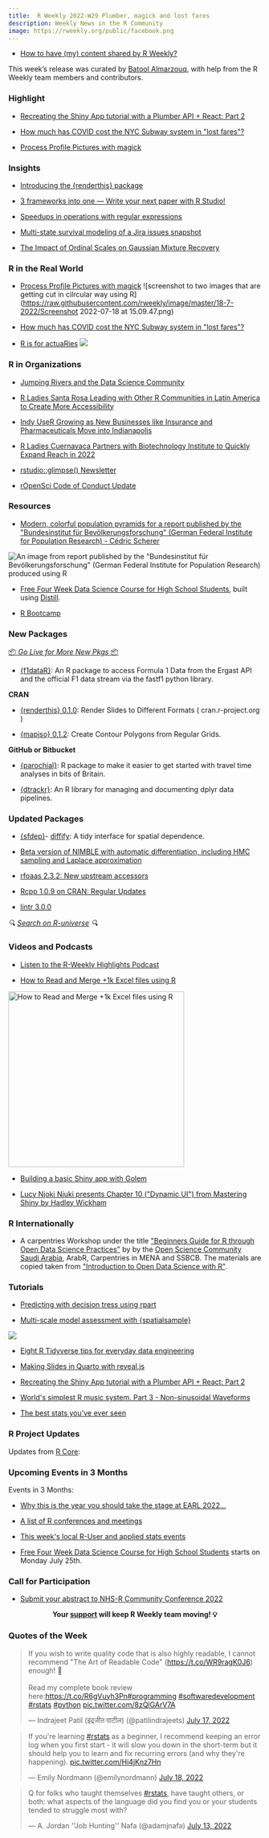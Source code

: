 ```yaml
---
title:  R Weekly 2022-W29 Plumber, magick and lost fares
description: Weekly News in the R Community
image: https://rweekly.org/public/facebook.png
---
```



+ [How to have (my) content shared by R Weekly?](https://github.com/rweekly/rweekly.org#how-to-have-my-content-shared-by-r-weekly)

This week’s release was curated by [Batool Almarzouq](https://github.com/BatoolMM), with help from the R Weekly team members and contributors.
                                                                                                                                                                                                                                                                                                         
###  Highlight

+ [Recreating the Shiny App tutorial with a Plumber API + React: Part 2](https://www.jumpingrivers.com/blog/r-shiny-plumber-react-node-npm-part-2/)  
                                                                                                           
+ [How much has COVID cost the NYC Subway system in \"lost fares\"?](https://jlaw.netlify.app/2022/07/13/how-much-has-covid-cost-the-nyc-subway-system-in-lost-fares/)

+ [Process Profile Pictures with magick](https://www.garrickadenbuie.com/blog/process-profile-picture-magick/)


### Insights

+ [Introducing the {renderthis} package](https://www.jhelvy.com/posts/2022-06-28-introducing-renderthis/)

+ [3 frameworks into one — Write your next paper with R Studio!](https://www.ds-econ.com/write-your-whole-paper-in-r-it-is-better/)

+ [Speedups in operations with regular expressions](https://blog.r-project.org/2022/07/12/speedups-in-operations-with-regular-expressions/index.html)

+ [Multi-state survival modeling of a Jira issues snapshot](https://shape-of-code.com/2022/07/10/multi-state-survival-modeling-of-a-jira-issues-snapshot/)

+ [The Impact of Ordinal Scales on Gaussian Mixture Recovery](http://jmbh.github.io//OrdinalGMM/)                                                                                                                                                      

### R in the Real World

+ [Process Profile Pictures with magick](https://www.garrickadenbuie.com/blog/process-profile-picture-magick/)
![screenshot to two images that are getting cut in cilrcular way using R](https://raw.githubusercontent.com/rweekly/image/master/18-7-2022/Screenshot 2022-07-18 at 15.09.47.png)

+ [How much has COVID cost the NYC Subway system in \"lost fares\"?](https://jlaw.netlify.app/2022/07/13/how-much-has-covid-cost-the-nyc-subway-system-in-lost-fares/)

+ [R is for actuaRies](https://rviews.rstudio.com/2022/07/12/r-is-for-actuaries/)
![](https://raw.githubusercontent.com/rweekly/image/master/18-7-2022/unnamed-chunk.png)
                                                                                                                                                                     
###  R in Organizations

+ [Jumping Rivers and the Data Science Community](https://www.jumpingrivers.com/blog/jr-and-the-data-science-community/)                                                                                                                               
+ [R Ladies Santa Rosa Leading with Other R Communities in Latin America to Create More Accessibility](https://www.r-consortium.org/blog/2022/07/14/r-ladies-santa-rosa-leading-with-other-r-communities-in-latin-america-to-create-more-accessibility)

+ [Indy UseR Growing as New Businesses like Insurance and Pharmaceuticals Move into Indianapolis](https://www.r-consortium.org/blog/2022/07/12/indy-user-growing)
                                                                                      
+ [R Ladies Cuernavaca Partners with Biotechnology Institute to Quickly Expand Reach in 2022](https://www.r-consortium.org/blog/2022/07/07/r-ladies-cuernacava-partners-with-biotechnology-institute)

+ [rstudio::glimpse() Newsletter](https://www.rstudio.com/blog/rstudio-glimpse-newsletter-01/)                                                                                                                                                         
+ [rOpenSci Code of Conduct Update](https://ropensci.org/blog/2022/07/12/coc-update/) 
                                                                                                                                                                

###  Resources

+ [Modern, colorful population pyramids for a report published by the "Bundesinstitut für Bevölkerungsforschung" (German Federal Institute for Population Research) - Cédric Scherer](https://github.com/z3tt/BiB-population-pyramids)

![An image from report published by the "Bundesinstitut für Bevölkerungsforschung" (German Federal Institute for Population Research) produced using R](https://raw.githubusercontent.com/rweekly/image/master/18-7-2022/familienstand_cvd.png)

+ [Free Four Week Data Science Course for High School Students](https://bootcamp.davidkane.info/projects.html), built using [Distill](https://rstudio.github.io/distill/).

+ [R Bootcamp](https://r-bootcamp.netlify.app/)

###  New Packages

<p class="added-hostname"><a href="https://rweekly.org/live" target="_blank" class="externalLink">📦 <i>Go Live for More New Pkgs</i> 📦</a></p>

+ [{f1dataR}](https://github.com/SCasanova/f1dataR): An R package to access Formula 1 Data from the Ergast API and the official F1 data stream via the fastf1 python library.

**CRAN**

+ [{renderthis} 0.1.0]([url](https://cran.r-project.org/web/packages/renderthis/index.html)): Render Slides to Different Formats ( cran.r-project.org ) 

+ [{mapiso} 0.1.2](https://cran.r-project.org/package=mapiso): Create Contour Polygons from Regular Grids.


**GitHub or Bitbucket**

+ [{parochial}](https://github.com/stupidpupil/parochial): R package to make it easier to get started with travel time analyses in bits of Britain.

+ [{dtrackr}](https://github.com/terminological/dtrackr): An R library for managing and documenting dplyr data pipelines.

### Updated Packages

+ [{sfdep}](https://github.com/josiahparry/sfdep/)- [diffify](https://diffify.com/R/sfdep/empty/0.1.0): A tidy interface for spatial dependence.

+ [Beta version of NIMBLE with automatic differentiation, including HMC sampling and Laplace approximation](https://r-nimble.org/beta-version-of-nimble-with-automatic-differentiation-including-hmc-sampling-and-laplace-approximation)   

+ [rfoaas 2.3.2: New upstream accessors](http://dirk.eddelbuettel.com/blog/2022/07/13#rfoaas_2.3.2)                                                                                                                                                    
+ [Rcpp 1.0.9 on CRAN: Regular Updates](http://dirk.eddelbuettel.com/blog/2022/07/09#rcpp_1.0.9)    

+ [lintr 3.0.0](https://www.tidyverse.org/blog/2022/07/lintr-3-0-0/)                                                                                                                                                                                   

<i>🔍 [Search on R-universe](https://r-universe.dev/) 🔍</i>

###  Videos and Podcasts

- [Listen to the R-Weekly Highlights Podcast](https://rweekly.fireside.fm/)

- [How to Read and Merge +1k Excel files using R](https://www.youtube.com/watch?v=BHdWYonrPAs)
<a href="https://www.youtube.com/watch?v=BHdWYonrPAs">
  <img src="https://i.ytimg.com/vi/BHdWYonrPAs/maxresdefault.jpg" title="How to Read and Merge +1k Excel files using R" target="_blank" width="350"/>
</a>

- [Building a basic Shiny app with Golem](https://www.youtube.com/watch?v=DW-HPfohfwg)

- [Lucy Njoki Njuki presents Chapter 10 ("Dynamic UI") from Mastering Shiny by Hadley Wickham]()


### R Internationally

- A carpentries Workshop under the title ["Beginners Guide for R through Open Data Science Practices"](https://open-science-community-saudi-arabia.github.io/Beginners-Guide-for-R-through-Open-Data-Science-Practices/) by  by the [Open Science Community Saudi Arabia](https://osc-ksa.com), ArabR,  Carpentries in MENA and SSBCB. The materials are copied taken from ["Introduction to Open Data Science with R"](https://carpentries-incubator.github.io/open-science-with-r/).

###  Tutorials

- [Predicting with decision tress using rpart](https://jmsallan.netlify.app/blog/predicting-with-decision-tress-using-rpart/)

+ [Multi-scale model assessment with {spatialsample}](https://www.tidymodels.org/learn/work/multi-scale/)

![](https://user-images.githubusercontent.com/38229299/178736211-e8044946-7c24-49a3-9526-e2a74e691582.png)

+ [Eight R Tidyverse tips for everyday data engineering](https://tomaztsql.wordpress.com/2022/07/14/eight-r-tidyverse-tips-for-everyday-data-engineering/)

+ [Making Slides in Quarto with reveal.js](https://meghan.rbind.io/blog/quarto-slides/)

+ [Recreating the Shiny App tutorial with a Plumber API + React: Part 2](https://www.jumpingrivers.com/blog/r-shiny-plumber-react-node-npm-part-2/)

+ [World's simplest R music system. Part 3 - Non-sinusoidal Waveforms](https://coolbutuseless.github.io/2022/07/12/worlds-simplest-r-music-system.-part-3-non-sinusoidal-waveforms/)            

+ [The best stats you've ever seen](https://www.harsh17.in/the-best-stats-you-ve-ever-seen/?utm_campaign=Next%20%E2%80%94%20Today%20I%20Learned%20About%20R&utm_medium=email&utm_source=Revue%20newsletter)

<!--<div class="post-more-begin></div><div class="post-more-end"></div>-->

###  R Project Updates

Updates from [R Core](http://developer.r-project.org/blosxom.cgi/R-devel/NEWS):


###  Upcoming Events in 3 Months

Events in 3 Months:

+ [Why this is the year you should take the stage at EARL 2022…](https://r-posts.com/why-this-is-the-year-you-should-take-the-stage-at-earl-2022/)                                                                                                     
+ [A list of R conferences and meetings](https://jumpingrivers.github.io/meetingsR/events.html)

+ [This week's local R-User and applied stats events](https://community.rstudio.com/c/irl)

+ [Free Four Week Data Science Course for High School Students](https://bootcamp.davidkane.info/) starts on Monday July 25th.


###  Call for Participation

+ [Submit your abstract to NHS-R Community Conference 2022](https://nhsrcommunity.com/events/nhs-r-conference-2022/)

<p class="hide-support added-hostname support-rweekly" style="text-align: center;font-weight: bold;">Your <a class="non-visited externalLink" href="https://www.patreon.com/rweekly" onclick="pas(this)">support</a> will keep R Weekly team moving! 💡</p>

###  Quotes of the Week

<blockquote class="twitter-tweet"><p lang="en" dir="ltr">If you wish to write quality code that is also highly readable, I cannot recommend &quot;The Art of Readable Code&quot; (<a href="https://t.co/WR9ragK0J6">https://t.co/WR9ragK0J6</a>) enough! 📖<br><br>Read my complete book review here:<a href="https://t.co/R6gVuyh3Pn">https://t.co/R6gVuyh3Pn</a><a href="https://twitter.com/hashtag/programming?src=hash&amp;ref_src=twsrc%5Etfw">#programming</a> <a href="https://twitter.com/hashtag/softwaredevelopment?src=hash&amp;ref_src=twsrc%5Etfw">#softwaredevelopment</a> <a href="https://twitter.com/hashtag/rstats?src=hash&amp;ref_src=twsrc%5Etfw">#rstats</a> <a href="https://twitter.com/hashtag/python?src=hash&amp;ref_src=twsrc%5Etfw">#python</a> <a href="https://t.co/8zQlGArV7A">pic.twitter.com/8zQlGArV7A</a></p>&mdash; Indrajeet Patil (इंद्रजीत पाटील) (@patilindrajeets) <a href="https://twitter.com/patilindrajeets/status/1548601123254243332?ref_src=twsrc%5Etfw">July 17, 2022</a></blockquote> <script async src="https://platform.twitter.com/widgets.js" charset="utf-8"></script>

<blockquote class="twitter-tweet"><p lang="en" dir="ltr">If you&#39;re learning <a href="https://twitter.com/hashtag/rstats?src=hash&amp;ref_src=twsrc%5Etfw">#rstats</a> as a beginner, I recommend keeping an error log when you first start - it will slow you down in the short-term but it should help you to learn and fix recurring errors (and why they&#39;re happening). <a href="https://t.co/Hi4jKnz7Hn">pic.twitter.com/Hi4jKnz7Hn</a></p>&mdash; Emily Nordmann (@emilynordmann) <a href="https://twitter.com/emilynordmann/status/1548942198246440962?ref_src=twsrc%5Etfw">July 18, 2022</a></blockquote> <script async src="https://platform.twitter.com/widgets.js" charset="utf-8"></script>

<blockquote class="twitter-tweet"><p lang="en" dir="ltr">Q for folks who taught themselves <a href="https://twitter.com/hashtag/rstats?src=hash&amp;ref_src=twsrc%5Etfw">#rstats</a>, have taught others, or both: what aspects of the language did you find you or your students tended to struggle most with?</p>&mdash; A. Jordan &#39;&#39;Job Hunting&#39;&#39; Nafa (@adamjnafa) <a href="https://twitter.com/adamjnafa/status/1547116826894671872?ref_src=twsrc%5Etfw">July 13, 2022</a></blockquote> <script async src="https://platform.twitter.com/widgets.js" charset="utf-8"></script>
